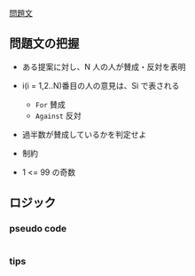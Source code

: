 [問題文](https://atcoder.jp/contests/abc287/tasks/abc287_a)

## 問題文の把握

- ある提案に対し、N 人の人が賛成・反対を表明
- i(i = 1,2..N)番目の人の意見は、Si で表される
  - `For` 賛成
  - `Against` 反対
- 過半数が賛成しているかを判定せよ

- 制約
- 1 <= 99 の奇数


## ロジック



### pseudo code


```
```

### tips

